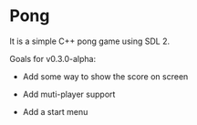 # Pong

It is a simple C++ pong game using SDL 2.

Goals for v0.3.0-alpha:

* Add some way to show the score on screen

* Add muti-player support

* Add a start menu
